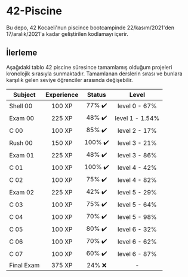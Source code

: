 # 42-Piscine
Bu depo, 42 Kocaeli'nun piscince bootcampinde 22/kasım/2021'den 17/aralık/2021'a kadar geliştirilen kodlamayı içerir.

## İlerleme
Aşağıdaki tablo 42 piscine süresince tamamlamış olduğum projeleri kronolojik sırasıyla sunmaktadır. Tamamlanan derslerin sırası ve bunlara karşılık gelen seviye öğrenciler arasında değişebilir.   

| Subject | Experience | Status | Level
| --- | :---: | :---: | :---: |
| Shell 00 | 100 XP | 77% ✔️ | level 0 - 67% |
| Exam 00 | 225 XP | 48% ✔️| level 1 - 1.54% |
| C 00 | 100 XP | 85% ✔️ | level 2 - 17%|
| Rush 00 | 150 XP | 100% ✔️| level 3 - 21%|
| Exam 01 | 225 XP | 48% ✔️| level 3 - 86%|
| C 01 | 100 XP | 100% ✔️| level 4 - 42%|
| C 02 | 100 XP | 75% ✔️| level 4 - 82%|
| Exam 02 | 225 XP | 42% ✔️| level 5 - 29%|
| C 03 | 100 XP | 75% ✔️| level 5 - 64%|
| C 04 | 100 XP | 70% ✔️| level 5 - 98%|
| C 05 | 100 XP | 80% ✔️| level 6 - 32%|
| C 06 | 100 XP | 70% ✔️| level 6 - 62%|
| C 07 | 100 XP | 60% ✔️| level 6 - 87%|
| Final Exam | 375 XP | 24% ❌| - |
